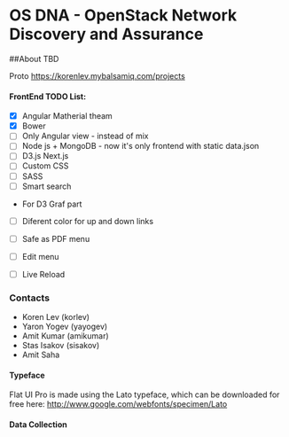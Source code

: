 OS DNA - OpenStack Network Discovery and Assurance
==================================================

##About
TBD

Proto
https://korenlev.mybalsamiq.com/projects


#### FrontEnd TODO List:
- [x] Angular Matherial theam
- [x] Bower
- [ ] Only Angular view - instead of mix
- [ ] Node js + MongoDB - now it's only frontend with static data.json
- [ ] D3.js Next.js
- [ ] Custom CSS
- [ ] SASS
- [ ] Smart search
* For D3 Graf part
- [ ] Diferent color for up and down links
- [ ] Safe as PDF menu
- [ ] Edit menu
- [ ] Live Reload


### Contacts
* Koren Lev (korlev)
* Yaron Yogev (yayogev)
* Amit Kumar (amikumar)
* Stas Isakov (sisakov)
* Amit Saha

#### Typeface
Flat UI Pro is made using the Lato typeface, which can be downloaded for free here: http://www.google.com/webfonts/specimen/Lato

#### Data Collection
